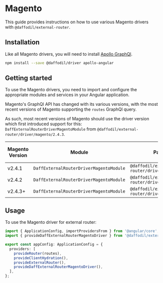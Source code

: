 # Magento
This guide provides instructions on how to use various Magento drivers with `@daffodil/external-router`.

## Installation
Like all Magento drivers, you will need to install [Apollo GraphQl](https://the-guild.dev/graphql/apollo-angular/docs).

```bash
npm install --save @daffodil/driver apollo-angular
```

## Getting started
To use the Magento drivers, you need to import and configure the appropriate modules and services in your Angular application.

Magento's GraphQl API has changed with its various versions, with the most recent versions of Magento supporting the `routes` GraphQl query.

As such, most recent versions of Magento should use the driver version which first introduced support for this: `DaffExternalRouterDriverMagentoModule` from `@daffodil/external-router/driver/magento/2.4.3`.

| Magento Version | Module                                  | Package                                          | SEO Data Support |
| --------------- | --------------------------------------- | ------------------------------------------------ | ---------------- |
| v2.4.1          | `DaffExternalRouterDriverMagentoModule` | `@daffodil/external-router/driver/magento/2.4.1` | No               |
| v2.4.2          | `DaffExternalRouterDriverMagentoModule` | `@daffodil/external-router/driver/magento/2.4.2` | No               |
| v2.4.3+         | `DaffExternalRouterDriverMagentoModule` | `@daffodil/external-router/driver/magento/2.4.3` | Yes              |

## Usage
To use the Magento driver for external router:

```ts
import { ApplicationConfig, importProvidersFrom } from '@angular/core';
import { provideDaffExternalRouterMagentoDriver } from '@daffodil/external-router/driver/magento/2.4.3';

export const appConfig: ApplicationConfig = {
  providers: [
    provideRouter(routes),
    provideClientHydration(),
    provideExternalRouter(),
    provideDaffExternalRouterMagentoDriver(),
  ],
};
```
